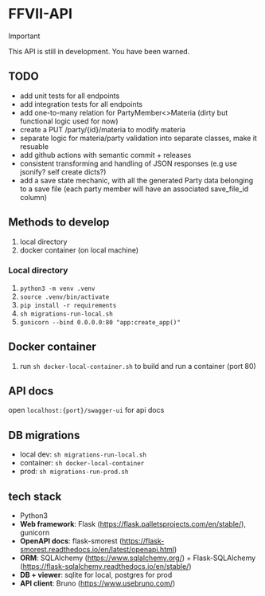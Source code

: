 # FFVII-API

> [!IMPORTANT]  
> This API is still in development. You have been warned.

## TODO

- add unit tests for all endpoints
- add integration tests for all endpoints
- add one-to-many relation for PartyMember<>Materia (dirty but functional logic used for now)
- create a PUT /party/{id}/materia to modify materia
- separate logic for materia/party validation into separate classes, make it resuable
- add github actions with semantic commit + releases
- consistent transforming and handling of JSON responses (e.g use jsonify? self create dicts?)
- add a save state mechanic, with all the generated Party data belonging to a save file (each party member will have an associated save_file_id column)

## Methods to develop

1. local directory
2. docker container (on local machine)

### Local directory

1. `python3 -m venv .venv`
2. `source .venv/bin/activate`
3. `pip install -r requirements`
4. `sh migrations-run-local.sh`
5. `gunicorn --bind 0.0.0.0:80 "app:create_app()"`

## Docker container

1. run `sh docker-local-container.sh` to build and run a container (port 80)

## API docs

open `localhost:{port}/swagger-ui` for api docs

## DB migrations

- local dev: `sh migrations-run-local.sh`
- container: `sh docker-local-container`
- prod: `sh migrations-run-prod.sh`

## tech stack

- Python3
- **Web framework**: Flask (https://flask.palletsprojects.com/en/stable/), gunicorn
- **OpenAPI docs**: flask-smorest (https://flask-smorest.readthedocs.io/en/latest/openapi.html)
- **ORM**: SQLAlchemy (https://www.sqlalchemy.org/) + Flask-SQLAlchemy (https://flask-sqlalchemy.readthedocs.io/en/stable/)
- **DB + viewer**: sqlite for local, postgres for prod
- **API client**: Bruno (https://www.usebruno.com/)
